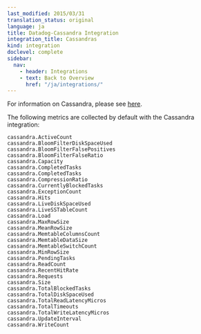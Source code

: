```yaml
---
last_modified: 2015/03/31
translation_status: original
language: ja
title: Datadog-Cassandra Integration
integration_title: Cassandras
kind: integration
doclevel: complete
sidebar:
  nav:
    - header: Integrations
    - text: Back to Overview
      href: "/ja/integrations/"
---
```


For information on Cassandra, please see <a href="http://docs.datadoghq.com/integrations/java/">here</a>.

The following metrics are collected by default with the Cassandra integration:

    cassandra.ActiveCount
    cassandra.BloomFilterDiskSpaceUsed
    cassandra.BloomFilterFalsePositives
    cassandra.BloomFilterFalseRatio
    cassandra.Capacity
    cassandra.CompletedTasks
    cassandra.CompletedTasks
    cassandra.CompressionRatio
    cassandra.CurrentlyBlockedTasks
    cassandra.ExceptionCount
    cassandra.Hits
    cassandra.LiveDiskSpaceUsed
    cassandra.LiveSSTableCount
    cassandra.Load
    cassandra.MaxRowSize
    cassandra.MeanRowSize
    cassandra.MemtableColumnsCount
    cassandra.MemtableDataSize
    cassandra.MemtableSwitchCount
    cassandra.MinRowSize
    cassandra.PendingTasks
    cassandra.ReadCount
    cassandra.RecentHitRate
    cassandra.Requests
    cassandra.Size
    cassandra.TotalBlockedTasks
    cassandra.TotalDiskSpaceUsed
    cassandra.TotalReadLatencyMicros
    cassandra.TotalTimeouts
    cassandra.TotalWriteLatencyMicros
    cassandra.UpdateInterval
    cassandra.WriteCount
